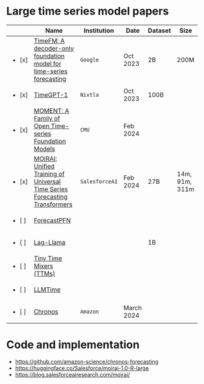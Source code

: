 # Large time series model papers

|     | Name | Institution | Date | Dataset | Size |
|-----|------|-------------| -- | -- | -- |
| <ul><li> [x] </li></ul> | [TimeFM: A decoder-only foundation model for time-series forecasting](https://arxiv.org/abs/2310.10688) | `Google` | Oct 2023 | 2B | 200M |
| <ul><li> [x] </li></ul> | [TimeGPT-1](https://arxiv.org/abs/2310.03589) | `Nixtla` | Oct 2023 | 100B |  |
| <ul><li> [x] </li></ul> | [MOMENT: A Family of Open Time-series Foundation Models](https://arxiv.org/abs/2402.03885) | `CMU` | Feb 2024 | | |
| <ul><li> [x] </li></ul> | [MOIRAI: Unified Training of Universal Time Series Forecasting Transformers](https://arxiv.org/abs//2402.02592) | `SalesforceAI` | Feb 2024 | 27B | 14m, 91m, 311m |
| <ul><li> [ ] </li></ul> | [ForecastPFN]() |  |  |  | |
| <ul><li> [ ] </li></ul> | [Lag-Llama]() |  |  | 1B | |
| <ul><li> [ ] </li></ul> | [Tiny Time Mixers (TTMs)]() |  |  |  | |
| <ul><li> [ ] </li></ul> | [LLMTime]() |  |  |  | |
| <ul><li> [ ] </li></ul> | [Chronos](https://arxiv.org/abs/2403.07815) | `Amazon` | March 2024 |  | |



# Code and implementation
* https://github.com/amazon-science/chronos-forecasting
* https://huggingface.co/Salesforce/moirai-1.0-R-large
* https://blog.salesforceairesearch.com/moirai/




